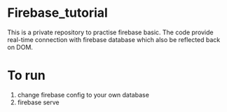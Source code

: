 # Firebase_tutorial
This is a private repository to practise firebase basic. The code provide real-time connection with firebase database which also be reflected back on DOM.

# To run
1. change firebase config to your own database
2. firebase serve
